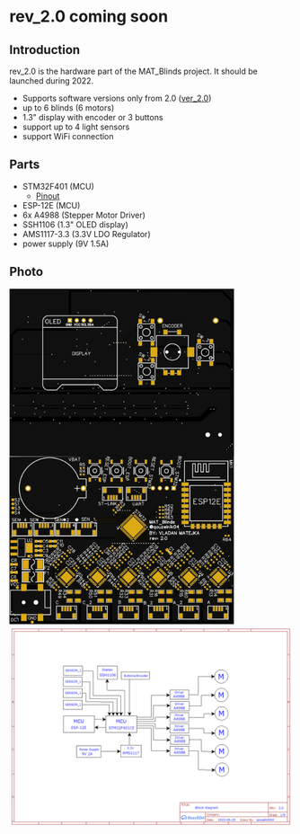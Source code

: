# rev_2.0 coming soon

## Introduction
rev_2.0 is the hardware part of the MAT_Blinds project. It should be launched during 2022.

- Supports software versions only from 2.0 ([ver_2.0](..//../Code/ver_2.0/README.md))
- up to 6 blinds (6 motors)
- 1.3" display with encoder or 3 buttons 
- support up to 4 light sensors
- support WiFi connection

## Parts
- STM32F401 (MCU)
    - [Pinout](../../Photo/Photo_used_in_documentation/rev_2.0_STM32_Pinout.png)
- ESP-12E (MCU)
- 6x A4988 (Stepper Motor Driver)
- SSH1106 (1.3" OLED display)
- AMS1117-3.3 (3.3V LDO Regulator)
- power supply (9V 1.5A)

## Photo
<img align="left" alt="Photo 2" width="400px" src="../../Photo/Photo_used_in_documentation/rev_2.0_front_side.jpg" />
<img              alt="Photo 1" width="400px" src="../../Photo/Photo_used_in_documentation/rev_2.0_back_side.jpg" />
<img              alt="Photo 1" width="700px" src="../../Photo/Photo_used_in_documentation/rev_2.0_Block_diagram.png" />